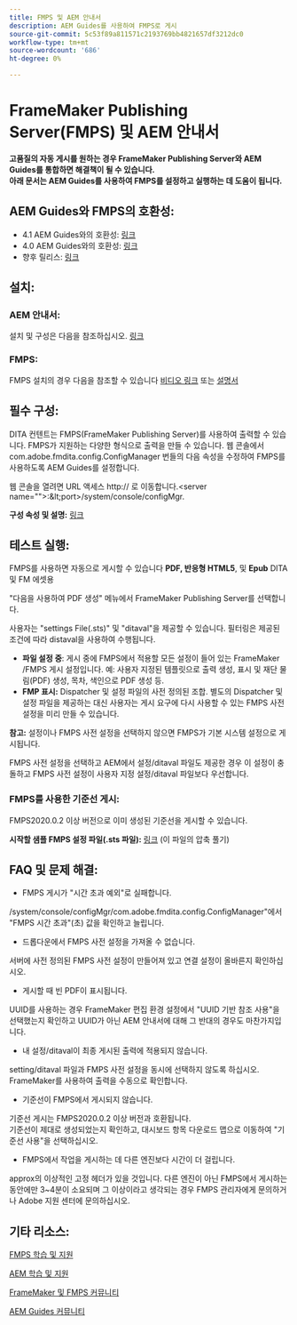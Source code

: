 ```yaml
---
title: FMPS 및 AEM 안내서
description: AEM Guides를 사용하여 FMPS로 게시
source-git-commit: 5c53f89a811571c2193769bb4821657df3212dc0
workflow-type: tm+mt
source-wordcount: '686'
ht-degree: 0%

---
```



# FrameMaker Publishing Server(FMPS) 및 AEM 안내서

**고품질의 자동 게시를 원하는 경우 FrameMaker Publishing Server와 AEM Guides를 통합하면 해결책이 될 수 있습니다.\
아래 문서는 AEM Guides를 사용하여 FMPS를 설정하고 실행하는 데 도움이 됩니다.**

## AEM Guides와 FMPS의 호환성:

- 4.1 AEM Guides와의 호환성: [링크](https://experienceleague.adobe.com/docs/experience-manager-guides-learn/tutorials/release-info/release-notes/on-prem-release-notes/release-notes-4.1.html?lang=en/#compatibility-matrix)
- 4.0 AEM Guides와의 호환성: [링크](https://helpx.adobe.com/xml-documentation-for-experience-manager/release-note/release-notes-xml-documentation-solution-4-0.html/#Compatibility%20matrix)
- 향후 릴리스: [링크](https://experienceleague.adobe.com/docs/experience-manager-guides-learn/tutorials/release-info/latest-release-info.html?lang=en)

## 설치:

### AEM 안내서:

설치 및 구성은 다음을 참조하십시오. [링크](https://helpx.adobe.com/content/dam/help/en/xml-documentation-solution/4-1-2/Adobe-Experience-Manager-Guides_Installation-Configuration-Guide_EN.pdf)

### FMPS:

FMPS 설치의 경우 다음을 참조할 수 있습니다 [비디오 링크](https://www.youtube.com/watch?v=2deelyM5VA8&amp;t) 또는 [설명서](https://help.adobe.com/en_US/framemaker/server/index.html#t=fmps-user-guide%2Finstall_config_fmps.html%23install_config_fmps&amp;rhtocid=_2)

## 필수 구성:

DITA 컨텐트는 FMPS(FrameMaker Publishing Server)를 사용하여 출력할 수 있습니다. FMPS가 지원하는 다양한 형식으로 출력을 만들 수 있습니다. 웹 콘솔에서 com.adobe.fmdita.config.ConfigManager 번들의 다음 속성을 수정하여 FMPS를 사용하도록 AEM Guides를 설정합니다.

웹 콘솔을 열려면 URL 액세스 http:// 로 이동합니다.&lt;server name=&quot;&quot;>:\&lt;port>/system/console/configMgr.

**구성 속성 및 설명:** [링크](https://helpx.adobe.com/content/dam/help/en/xml-documentation-solution/4-1-2/Adobe-Experience-Manager-Guides_Installation-Configuration-Guide_EN.pdf#page=89)

## 테스트 실행:

FMPS를 사용하면 자동으로 게시할 수 있습니다 **PDF, 반응형 HTML5**, 및 **Epub** DITA 및 FM 에셋용

&quot;다음을 사용하여 PDF 생성&quot; 메뉴에서 FrameMaker Publishing Server를 선택합니다.

사용자는 &quot;settings File(.sts)&quot; 및 &quot;ditaval&quot;을 제공할 수 있습니다. 필터링은 제공된 조건에 따라 distaval을 사용하여 수행됩니다.

- **파일 설정 중**: 게시 중에 FMPS에서 적용할 모든 설정이 들어 있는 FrameMaker /FMPS 게시 설정입니다. 예: 사용자 지정된 템플릿으로 출력 생성, 표시 및 재단 물림(PDF) 생성, 목차, 색인으로 PDF 생성 등.
- **FMP 표시:** Dispatcher 및 설정 파일의 사전 정의된 조합. 별도의 Dispatcher 및 설정 파일을 제공하는 대신 사용자는 게시 요구에 다시 사용할 수 있는 FMPS 사전 설정을 미리 만들 수 있습니다.

**참고:** 설정이나 FMPS 사전 설정을 선택하지 않으면 FMPS가 기본 시스템 설정으로 게시됩니다.

FMPS 사전 설정을 선택하고 AEM에서 설정/ditaval 파일도 제공한 경우 이 설정이 충돌하고 FMPS 사전 설정이 사용자 지정 설정/ditaval 파일보다 우선합니다.

### FMPS를 사용한 기준선 게시:

FMPS2020.0.2 이상 버전으로 이미 생성된 기준선을 게시할 수 있습니다.

**시작할 샘플 FMPS 설정 파일(.sts 파일):** [링크](https://acrobat.adobe.com/link/track?uri=urn:aaid:scds:US:ef750752-7a7e-4e51-923e-6b7d9861ed54) (이 파일의 압축 풀기)

## FAQ 및 문제 해결:

- FMPS 게시가 &quot;시간 초과 예외&quot;로 실패합니다.

/system/console/configMgr/com.adobe.fmdita.config.ConfigManager&quot;에서 &quot;FMPS 시간 초과&quot;(초) 값을 확인하고 늘립니다.

- 드롭다운에서 FMPS 사전 설정을 가져올 수 없습니다.

서버에 사전 정의된 FMPS 사전 설정이 만들어져 있고 연결 설정이 올바른지 확인하십시오.

- 게시할 때 빈 PDF이 표시됩니다.

UUID를 사용하는 경우 FrameMaker 편집 환경 설정에서 &quot;UUID 기반 참조 사용&quot;을 선택했는지 확인하고 UUID가 아닌 AEM 안내서에 대해 그 반대의 경우도 마찬가지입니다.

- 내 설정/ditaval이 최종 게시된 출력에 적용되지 않습니다.

setting/ditaval 파일과 FMPS 사전 설정을 동시에 선택하지 않도록 하십시오. FrameMaker를 사용하여 출력을 수동으로 확인합니다.

- 기준선이 FMPS에서 게시되지 않습니다.

기준선 게시는 FMPS2020.0.2 이상 버전과 호환됩니다.\
기준선이 제대로 생성되었는지 확인하고, 대시보드 항목 다운로드 맵으로 이동하여 &quot;기준선 사용&quot;을 선택하십시오.

- FMPS에서 작업을 게시하는 데 다른 엔진보다 시간이 더 걸립니다.

approx의 이상적인 고정 헤더가 있을 것입니다. 다른 엔진이 아닌 FMPS에서 게시하는 동안에만 3~4분이 소요되며 그 이상이라고 생각되는 경우 FMPS 관리자에게 문의하거나 Adobe 지원 센터에 문의하십시오.

## 기타 리소스:

[FMPS 학습 및 지원](https://helpx.adobe.com/support/framemaker-publishing-server.html)

[AEM 학습 및 지원](https://helpx.adobe.com/in/support/xml-documentation-for-experience-manager.html)

[FrameMaker 및 FMPS 커뮤니티](https://community.adobe.com/t5/framemaker/ct-p/ct-framemaker?page=1&amp;sort=latest_replies&amp;lang=all&amp;tabid=all)

[AEM Guides 커뮤니티](https://experienceleaguecommunities.adobe.com/t5/experience-manager-guides/ct-p/aem-xml-documentation)
